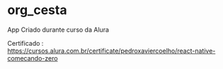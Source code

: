 # org_cesta
App Criado durante curso da Alura

Certificado : https://cursos.alura.com.br/certificate/pedroxaviercoelho/react-native-comecando-zero

